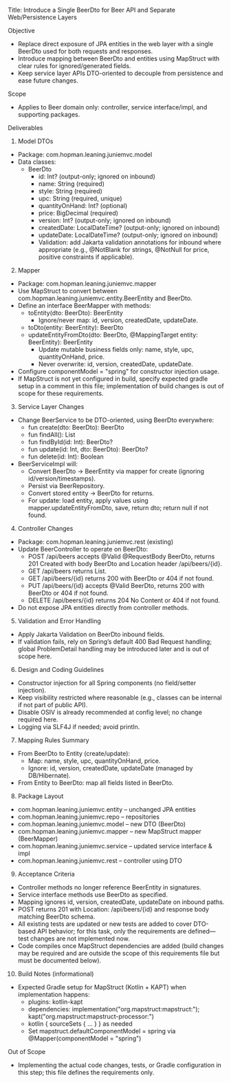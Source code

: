 Title: Introduce a Single BeerDto for Beer API and Separate Web/Persistence Layers

Objective
- Replace direct exposure of JPA entities in the web layer with a single BeerDto used for both requests and responses.
- Introduce mapping between BeerDto and entities using MapStruct with clear rules for ignored/generated fields.
- Keep service layer APIs DTO-oriented to decouple from persistence and ease future changes.

Scope
- Applies to Beer domain only: controller, service interface/impl, and supporting packages.

Deliverables
1) Model DTOs
- Package: com.hopman.leaning.juniemvc.model
- Data classes:
  - BeerDto
    - id: Int? (output-only; ignored on inbound)
    - name: String (required)
    - style: String (required)
    - upc: String (required, unique)
    - quantityOnHand: Int? (optional)
    - price: BigDecimal (required)
    - version: Int? (output-only; ignored on inbound)
    - createdDate: LocalDateTime? (output-only; ignored on inbound)
    - updateDate: LocalDateTime? (output-only; ignored on inbound)
    - Validation: add Jakarta validation annotations for inbound where appropriate (e.g., @NotBlank for strings, @NotNull for price, positive constraints if applicable).

2) Mapper
- Package: com.hopman.leaning.juniemvc.mapper
- Use MapStruct to convert between com.hopman.leaning.juniemvc.entity.BeerEntity and BeerDto.
- Define an interface BeerMapper with methods:
  - toEntity(dto: BeerDto): BeerEntity
    - Ignore/never map: id, version, createdDate, updateDate.
  - toDto(entity: BeerEntity): BeerDto
  - updateEntityFromDto(dto: BeerDto, @MappingTarget entity: BeerEntity): BeerEntity
    - Update mutable business fields only: name, style, upc, quantityOnHand, price.
    - Never overwrite: id, version, createdDate, updateDate.
- Configure componentModel = "spring" for constructor injection usage.
- If MapStruct is not yet configured in build, specify expected gradle setup in a comment in this file; implementation of build changes is out of scope for these requirements.

3) Service Layer Changes
- Change BeerService to be DTO-oriented, using BeerDto everywhere:
  - fun create(dto: BeerDto): BeerDto
  - fun findAll(): List<BeerDto>
  - fun findById(id: Int): BeerDto?
  - fun update(id: Int, dto: BeerDto): BeerDto?
  - fun delete(id: Int): Boolean
- BeerServiceImpl will:
  - Convert BeerDto -> BeerEntity via mapper for create (ignoring id/version/timestamps).
  - Persist via BeerRepository.
  - Convert stored entity -> BeerDto for returns.
  - For update: load entity, apply values using mapper.updateEntityFromDto, save, return dto; return null if not found.

4) Controller Changes
- Package: com.hopman.leaning.juniemvc.rest (existing)
- Update BeerController to operate on BeerDto:
  - POST /api/beers accepts @Valid @RequestBody BeerDto, returns 201 Created with body BeerDto and Location header /api/beers/{id}.
  - GET /api/beers returns List<BeerDto>.
  - GET /api/beers/{id} returns 200 with BeerDto or 404 if not found.
  - PUT /api/beers/{id} accepts @Valid BeerDto, returns 200 with BeerDto or 404 if not found.
  - DELETE /api/beers/{id} returns 204 No Content or 404 if not found.
- Do not expose JPA entities directly from controller methods.

5) Validation and Error Handling
- Apply Jakarta Validation on BeerDto inbound fields.
- If validation fails, rely on Spring’s default 400 Bad Request handling; global ProblemDetail handling may be introduced later and is out of scope here.

6) Design and Coding Guidelines
- Constructor injection for all Spring components (no field/setter injection).
- Keep visibility restricted where reasonable (e.g., classes can be internal if not part of public API).
- Disable OSIV is already recommended at config level; no change required here.
- Logging via SLF4J if needed; avoid println.

7) Mapping Rules Summary
- From BeerDto to Entity (create/update):
  - Map: name, style, upc, quantityOnHand, price.
  - Ignore: id, version, createdDate, updateDate (managed by DB/Hibernate).
- From Entity to BeerDto: map all fields listed in BeerDto.

8) Package Layout
- com.hopman.leaning.juniemvc.entity – unchanged JPA entities
- com.hopman.leaning.juniemvc.repo – repositories
- com.hopman.leaning.juniemvc.model – new DTO (BeerDto)
- com.hopman.leaning.juniemvc.mapper – new MapStruct mapper (BeerMapper)
- com.hopman.leaning.juniemvc.service – updated service interface & impl
- com.hopman.leaning.juniemvc.rest – controller using DTO

9) Acceptance Criteria
- Controller methods no longer reference BeerEntity in signatures.
- Service interface methods use BeerDto as specified.
- Mapping ignores id, version, createdDate, updateDate on inbound paths.
- POST returns 201 with Location: /api/beers/{id} and response body matching BeerDto schema.
- All existing tests are updated or new tests are added to cover DTO-based API behavior; for this task, only the requirements are defined—test changes are not implemented now.
- Code compiles once MapStruct dependencies are added (build changes may be required and are outside the scope of this requirements file but must be documented below).

10) Build Notes (informational)
- Expected Gradle setup for MapStruct (Kotlin + KAPT) when implementation happens:
  - plugins: kotlin-kapt
  - dependencies: implementation("org.mapstruct:mapstruct:<version>"); kapt("org.mapstruct:mapstruct-processor:<version>")
  - kotlin { sourceSets { ... } } as needed
  - Set mapstruct.defaultComponentModel = spring via @Mapper(componentModel = "spring")

Out of Scope
- Implementing the actual code changes, tests, or Gradle configuration in this step; this file defines the requirements only.
